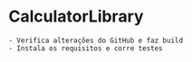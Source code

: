 # CalculatorLibrary
	- Verifica alterações do GitHub e faz build
	- Instala os requisitos e corre testes